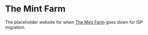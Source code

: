 # The Mint Farm

The placeholder website for when [The Mint Farm](https://themintfarm.ml) goes down for ISP migration.